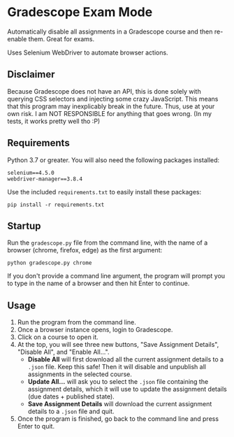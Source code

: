 # Gradescope Exam Mode
Automatically disable all assignments in a Gradescope course and then re-enable them. Great for exams.

Uses Selenium WebDriver to automate browser actions.

## Disclaimer
Because Gradescope does not have an API, this is done solely with querying CSS selectors and injecting some crazy JavaScript. This means that this program may inexplicably break in the future. Thus, use at your own risk. I am NOT RESPONSIBLE for anything that goes wrong. (In my tests, it works pretty well tho :P)

## Requirements
Python 3.7 or greater.
You will also need the following packages installed:
```
selenium==4.5.0
webdriver-manager==3.8.4
```
Use the included `requirements.txt` to easily install these packages:
```
pip install -r requirements.txt
```

## Startup
Run the `gradescope.py` file from the command line, with the name of a browser (chrome, firefox, edge) as the first argument:
```
python gradescope.py chrome
```

If you don't provide a command line argument, the program will prompt you to type in the name of a browser and then hit Enter to continue.

## Usage

1. Run the program from the command line.
2. Once a browser instance opens, login to Gradescope.
3. Click on a course to open it.
4. At the top, you will see three new buttons, "Save Assignment Details", "Disable All", and "Enable All...".
    * **Disable All** will first download all the current assignment details to a `.json` file. Keep this safe! Then it will disable and unpublish all assignments in the selected course.
    * **Update All...** will ask you to select the `.json` file containing the assignment details, which it will use to update the assignment details (due dates + published state).
    * **Save Assignment Details** will download the current assignment details to a `.json` file and quit.
5. Once the program is finished, go back to the command line and press Enter to quit.
